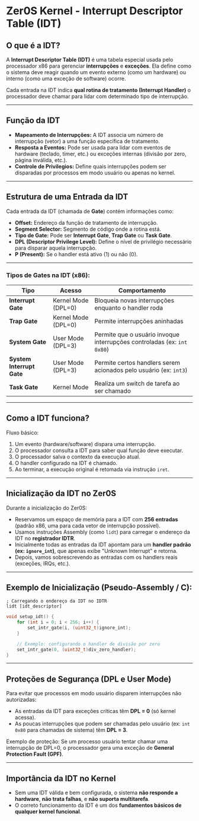 # Zer0S Kernel - Interrupt Descriptor Table (IDT)

## O que é a IDT?

A **Interrupt Descriptor Table (IDT)** é uma tabela especial usada pelo processador x86 para gerenciar **interrupções** e **exceções**. Ela define como o sistema deve reagir quando um evento externo (como um hardware) ou interno (como uma exceção de software) ocorre.

Cada entrada na IDT indica **qual rotina de tratamento (Interrupt Handler)** o processador deve chamar para lidar com determinado tipo de interrupção.

---

## Função da IDT

* **Mapeamento de Interrupções:** A IDT associa um número de interrupção (vetor) a uma função específica de tratamento.
* **Resposta a Eventos:** Pode ser usada para lidar com eventos de hardware (teclado, timer, etc.) ou exceções internas (divisão por zero, página inválida, etc.).
* **Controle de Privilegios:** Define quais interrupções podem ser disparadas por processos em modo usuário ou apenas no kernel.

---

## Estrutura de uma Entrada da IDT

Cada entrada da IDT (chamada de **Gate**) contém informações como:

* **Offset:** Endereço da função de tratamento de interrupção.
* **Segment Selector:** Segmento de código onde a rotina está.
* **Tipo de Gate:** Pode ser **Interrupt Gate**, **Trap Gate** ou **Task Gate**.
* **DPL (Descriptor Privilege Level):** Define o nível de privilégio necessário para disparar aquela interrupção.
* **P (Present):** Se o handler está ativo (1) ou não (0).

---

### Tipos de Gates na IDT (x86):

| Tipo                      | Acesso              | Comportamento                                                           |
| ------------------------- | ------------------- | ----------------------------------------------------------------------- |
| **Interrupt Gate**        | Kernel Mode (DPL=0) | Bloqueia novas interrupções enquanto o handler roda                     |
| **Trap Gate**             | Kernel Mode (DPL=0) | Permite interrupções aninhadas                                          |
| **System Gate**           | User Mode (DPL=3)   | Permite que o usuário invoque interrupções controladas (ex: `int 0x80`) |
| **System Interrupt Gate** | User Mode (DPL=3)   | Permite certos handlers serem acionados pelo usuário (ex: `int3`)       |
| **Task Gate**             | Kernel Mode         | Realiza um switch de tarefa ao ser chamado                              |

---

## Como a IDT funciona?

Fluxo básico:

1. Um evento (hardware/software) dispara uma interrupção.
2. O processador consulta a IDT para saber qual função deve executar.
3. O processador salva o contexto da execução atual.
4. O handler configurado na IDT é chamado.
5. Ao terminar, a execução original é retomada via instrução `iret`.

---

## Inicialização da IDT no Zer0S

Durante a inicialização do Zer0S:

* Reservamos um espaço de memória para a IDT com **256 entradas** (padrão x86, uma para cada vetor de interrupção possível).
* Usamos instruções Assembly (como `lidt`) para carregar o endereço da IDT no **registrador IDTR**.
* Inicialmente todas as entradas da IDT apontam para um **handler padrão (ex: `ignore_int`)**, que apenas exibe "Unknown Interrupt" e retorna.
* Depois, vamos sobrescrevendo as entradas com os handlers reais (exceções, IRQs, etc.).

---

## Exemplo de Inicialização (Pseudo-Assembly / C):

```assembly
; Carregando o endereço da IDT no IDTR
lidt [idt_descriptor]
```

```c
void setup_idt() {
    for (int i = 0; i < 256; i++) {
        set_intr_gate(i, (uint32_t)ignore_int);
    }

    // Exemplo: configurando o handler de divisão por zero
    set_intr_gate(0, (uint32_t)div_zero_handler);
}
```

---

## Proteções de Segurança (DPL e User Mode)

Para evitar que processos em modo usuário disparem interrupções não autorizadas:

* As entradas da IDT para exceções críticas têm **DPL = 0** (só kernel acessa).
* As poucas interrupções que podem ser chamadas pelo usuário (ex: `int 0x80` para chamadas de sistema) têm **DPL = 3**.

Exemplo de proteção:
Se um processo usuário tentar chamar uma interrupção de DPL=0, o processador gera uma exceção de **General Protection Fault (GPF)**.

---

## Importância da IDT no Kernel

* Sem uma IDT válida e bem configurada, o sistema **não responde a hardware**, **não trata falhas**, e **não suporta multitarefa**.
* O correto funcionamento da IDT é um dos **fundamentos básicos de qualquer kernel funcional**.
